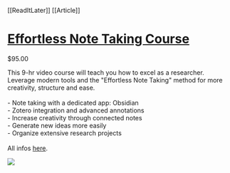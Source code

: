 [[ReadItLater]] [[Article]]

# [Effortless Note Taking Course](https://effortlessacademi.kit.com/products/effortless-note-taking?promo=LMIC0F5883)

$95.00

This 9-hr video course will teach you how to excel as a researcher. Leverage modern tools and the "Effortless Note Taking" method for more creativity, structure and ease.  
​  
\- Note taking with a dedicated app: Obsidian  
\- Zotero integration and advanced annotations  
\- Increase creativity through connected notes  
\- Generate new ideas more easily  
\- Organize extensive research projects  
​  
All infos [here](https://effortlessacademic.com/note-taking/).



![](https://i.imgur.com/Ny9Iqqm.png)
